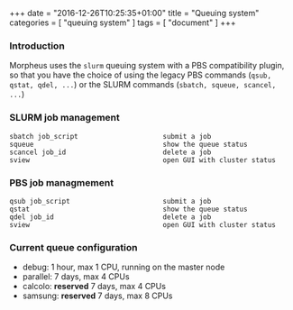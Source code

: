+++
date = "2016-12-26T10:25:35+01:00"
title = "Queuing system"
categories = [ "queuing system" ]
tags = [ "document" ]
+++
### Introduction
Morpheus uses the <code>slurm</code> queuing system with a PBS compatibility plugin, so that you have
the choice of using the legacy PBS commands (<code>qsub, qstat, qdel, ...</code>) or the SLURM commands
(<code>sbatch, squeue, scancel, ...</code>)

### SLURM job management
```
sbatch job_script                     submit a job
squeue                                show the queue status
scancel job_id                        delete a job
sview                                 open GUI with cluster status
```

### PBS job managmement
```
qsub job_script                       submit a job
qstat                                 show the queue status
qdel job_id                           delete a job
sview                                 open GUI with cluster status
```

### Current queue configuration
- debug: 1 hour, max 1 CPU, running on the master node
- parallel: 7 days, max 4 CPUs
- calcolo: **reserved** 7 days, max 4 CPUs
- samsung: **reserved** 7 days, max 8 CPUs

